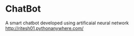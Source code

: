# ChatBot
A smart chatbot developed using artificaial neural network
http://ritesh01.pythonanywhere.com/
